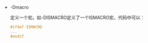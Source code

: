 - -Dmacro

    定义一个宏。如-DISMACRO定义了一个ISMACRO宏，代码中可以：

    ```c++
    #ifdef ISMACRO
    ...
    #endif
    ```

    